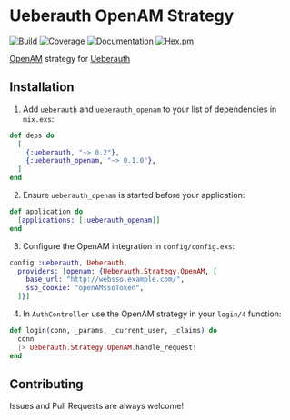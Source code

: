 # Ueberauth OpenAM Strategy

[![Build](https://circleci.com/gh/nulib/ueberauth_openam.svg?style=svg)](https://circleci.com/gh/nulib/ueberauth_openam)
[![Coverage](https://coveralls.io/repos/github/nulib/ueberauth_openam/badge.svg?branch=master)](https://coveralls.io/github/nulib/ueberauth_openam?branch=master)
[![Documentation](http://inch-ci.org/github/nulib/ueberauth_openam.svg?branch=master)](http://inch-ci.org/github/nulib/ueberauth_openam)
[![Hex.pm](https://img.shields.io/hexpm/v/ueberauth_openam.svg)](https://hex.pm/packages/ueberauth_openam)

[OpenAM](https://github.com/OpenIdentityPlatform/OpenAM) strategy for [Ueberauth](https://github.com/ueberauth/ueberauth)

## Installation

  1. Add `ueberauth` and `ueberauth_openam` to your list of dependencies in `mix.exs`:

```elixir
def deps do
  [
    {:ueberauth, "~> 0.2"},
    {:ueberauth_openam, "~> 0.1.0"},
  ]
end
```

  2. Ensure `ueberauth_openam` is started before your application:

```elixir
def application do
  [applications: [:ueberauth_openam]]
end
```

  3. Configure the OpenAM integration in `config/config.exs`:

```elixir
config :ueberauth, Ueberauth,
  providers: [openam: {Ueberauth.Strategy.OpenAM, [
    base_url: "http://websso.example.com/",
    sso_cookie: "openAMssoToken",
  ]}]
```

  4. In `AuthController` use the OpenAM strategy in your `login/4` function:

```elixir
def login(conn, _params, _current_user, _claims) do
  conn
  |> Ueberauth.Strategy.OpenAM.handle_request!
end
```

## Contributing

Issues and Pull Requests are always welcome!
